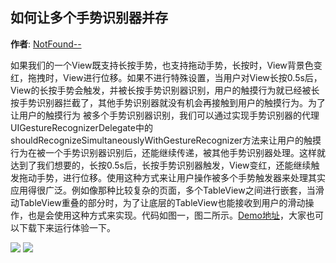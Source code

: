 如何让多个手势识别器并存
--------
**作者**: [NotFound--](https://weibo.com/3951595216)

如果我们的一个View既支持长按手势，也支持拖动手势，长按时，View背景色变红，拖拽时，View进行位移。如果不进行特殊设置，当用户对View长按0.5s后，View的长按手势会触发，并被长按手势识别器识别，用户的触摸行为就已经被长按手势识别器拦截了，其他手势识别器就没有机会再接触到用户的触摸行为。为了让用户的触摸行为
被多个手势识别器识别，我们可以通过实现手势识别器的代理UIGestureRecognizerDelegate中的shouldRecognizeSimultaneouslyWithGestureRecognizer方法来让用户的触摸行为在被一个手势识别器识别后，还能继续传递，被其他手势识别器处理。这样就达到了我们想要的，长按0.5s后，长按手势识别器触发，View变红，还能继续触发拖动手势，进行位移。使用这种方式来让用户操作被多个手势触发器来处理其实应用得很广泛。例如像那种比较复杂的页面，多个TableView之间进行嵌套，当滑动TableView重叠的部分时，为了让底层的TableView也能接收到用户的滑动操作，也是会使用这种方式来实现。代码如图一，图二所示。[Demo地址](https://github.com/577528249/SwiftDemo/tree/master/GestureDemo)，大家也可以下载下来运行体验一下。

![](https://github.com/awesome-tips/iOS-Tips/blob/master/images/2019/03/6-1.png?raw=true)
![](https://github.com/awesome-tips/iOS-Tips/blob/master/images/2019/03/6-2.png?raw=true)
